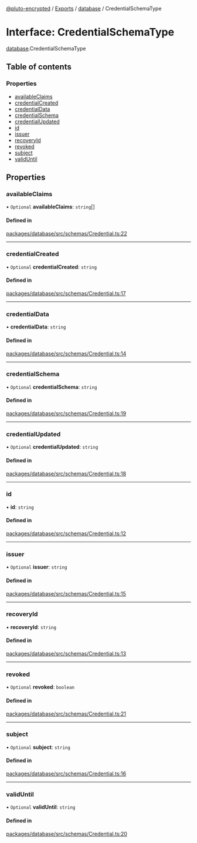 [@pluto-encrypted](../README.md) / [Exports](../modules.md) / [database](../modules/database.md) / CredentialSchemaType

# Interface: CredentialSchemaType

[database](../modules/database.md).CredentialSchemaType

## Table of contents

### Properties

- [availableClaims](database.CredentialSchemaType.md#availableclaims)
- [credentialCreated](database.CredentialSchemaType.md#credentialcreated)
- [credentialData](database.CredentialSchemaType.md#credentialdata)
- [credentialSchema](database.CredentialSchemaType.md#credentialschema)
- [credentialUpdated](database.CredentialSchemaType.md#credentialupdated)
- [id](database.CredentialSchemaType.md#id)
- [issuer](database.CredentialSchemaType.md#issuer)
- [recoveryId](database.CredentialSchemaType.md#recoveryid)
- [revoked](database.CredentialSchemaType.md#revoked)
- [subject](database.CredentialSchemaType.md#subject)
- [validUntil](database.CredentialSchemaType.md#validuntil)

## Properties

### availableClaims

• `Optional` **availableClaims**: `string`[]

#### Defined in

[packages/database/src/schemas/Credential.ts:22](https://github.com/atala-community-projects/pluto-encrypted/blob/dac22454/packages/database/src/schemas/Credential.ts#L22)

___

### credentialCreated

• `Optional` **credentialCreated**: `string`

#### Defined in

[packages/database/src/schemas/Credential.ts:17](https://github.com/atala-community-projects/pluto-encrypted/blob/dac22454/packages/database/src/schemas/Credential.ts#L17)

___

### credentialData

• **credentialData**: `string`

#### Defined in

[packages/database/src/schemas/Credential.ts:14](https://github.com/atala-community-projects/pluto-encrypted/blob/dac22454/packages/database/src/schemas/Credential.ts#L14)

___

### credentialSchema

• `Optional` **credentialSchema**: `string`

#### Defined in

[packages/database/src/schemas/Credential.ts:19](https://github.com/atala-community-projects/pluto-encrypted/blob/dac22454/packages/database/src/schemas/Credential.ts#L19)

___

### credentialUpdated

• `Optional` **credentialUpdated**: `string`

#### Defined in

[packages/database/src/schemas/Credential.ts:18](https://github.com/atala-community-projects/pluto-encrypted/blob/dac22454/packages/database/src/schemas/Credential.ts#L18)

___

### id

• **id**: `string`

#### Defined in

[packages/database/src/schemas/Credential.ts:12](https://github.com/atala-community-projects/pluto-encrypted/blob/dac22454/packages/database/src/schemas/Credential.ts#L12)

___

### issuer

• `Optional` **issuer**: `string`

#### Defined in

[packages/database/src/schemas/Credential.ts:15](https://github.com/atala-community-projects/pluto-encrypted/blob/dac22454/packages/database/src/schemas/Credential.ts#L15)

___

### recoveryId

• **recoveryId**: `string`

#### Defined in

[packages/database/src/schemas/Credential.ts:13](https://github.com/atala-community-projects/pluto-encrypted/blob/dac22454/packages/database/src/schemas/Credential.ts#L13)

___

### revoked

• `Optional` **revoked**: `boolean`

#### Defined in

[packages/database/src/schemas/Credential.ts:21](https://github.com/atala-community-projects/pluto-encrypted/blob/dac22454/packages/database/src/schemas/Credential.ts#L21)

___

### subject

• `Optional` **subject**: `string`

#### Defined in

[packages/database/src/schemas/Credential.ts:16](https://github.com/atala-community-projects/pluto-encrypted/blob/dac22454/packages/database/src/schemas/Credential.ts#L16)

___

### validUntil

• `Optional` **validUntil**: `string`

#### Defined in

[packages/database/src/schemas/Credential.ts:20](https://github.com/atala-community-projects/pluto-encrypted/blob/dac22454/packages/database/src/schemas/Credential.ts#L20)

